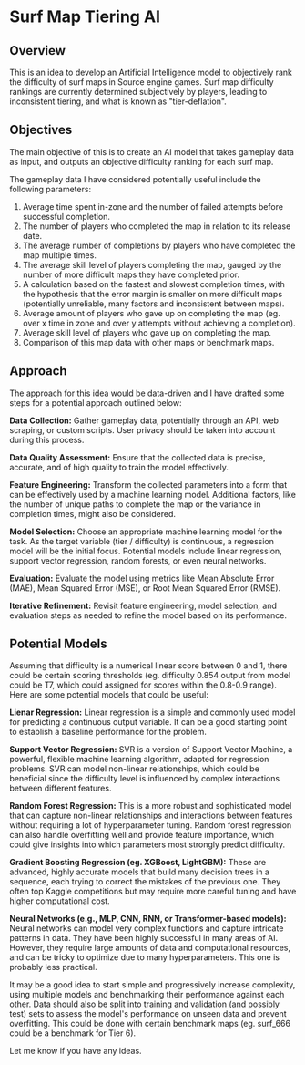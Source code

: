 # Surf Map Tiering AI

## Overview

This is an idea to develop an Artificial Intelligence model to objectively rank the difficulty of surf maps in Source engine games. Surf map difficulty rankings are currently determined subjectively by players, leading to inconsistent tiering, and what is known as "tier-deflation". 

## Objectives

The main objective of this is to create an AI model that takes gameplay data as input, and outputs an objective difficulty ranking for each surf map.

The gameplay data I have considered potentially useful include the following parameters:

1. Average time spent in-zone and the number of failed attempts before successful completion.
2. The number of players who completed the map in relation to its release date.
3. The average number of completions by players who have completed the map multiple times.
4. The average skill level of players completing the map, gauged by the number of more difficult maps they have completed prior.
5. A calculation based on the fastest and slowest completion times, with the hypothesis that the error margin is smaller on more difficult maps (potentially unreliable, many factors and inconsistent between maps).
6. Average amount of players who gave up on completing the map (eg. over x time in zone and over y attempts without achieving a completion).
7. Average skill level of players who gave up on completing the map.
8. Comparison of this map data with other maps or benchmark maps.

## Approach

The approach for this idea would be data-driven and I have drafted some steps for a potential approach outlined below:

**Data Collection:** Gather gameplay data, potentially through an API, web scraping, or custom scripts. User privacy should be taken into account during this process.

**Data Quality Assessment:** Ensure that the collected data is precise, accurate, and of high quality to train the model effectively.

**Feature Engineering:** Transform the collected parameters into a form that can be effectively used by a machine learning model. Additional factors, like the number of unique paths to complete the map or the variance in completion times, might also be considered.

**Model Selection:** Choose an appropriate machine learning model for the task. As the target variable (tier / difficulty) is continuous, a regression model will be the initial focus. Potential models include linear regression, support vector regression, random forests, or even neural networks.

**Evaluation:** Evaluate the model using metrics like Mean Absolute Error (MAE), Mean Squared Error (MSE), or Root Mean Squared Error (RMSE).

**Iterative Refinement:** Revisit feature engineering, model selection, and evaluation steps as needed to refine the model based on its performance.

## Potential Models

Assuming that difficulty is a numerical linear score between 0 and 1, there could be certain scoring thresholds (eg. difficulty 0.854 output from model could be T7, which could assigned for scores within the 0.8-0.9 range).
Here are some potential models that could be useful:

**Lienar Regression:** Linear regression is a simple and commonly used model for predicting a continuous output variable. It can be a good starting point to establish a baseline performance for the problem.

**Support Vector Regression:** SVR is a version of Support Vector Machine, a powerful, flexible machine learning algorithm, adapted for regression problems. SVR can model non-linear relationships, which could be beneficial since the difficulty level is influenced by complex interactions between different features.

**Random Forest Regression:** This is a more robust and sophisticated model that can capture non-linear relationships and interactions between features without requiring a lot of hyperparameter tuning. Random forest regression can also handle overfitting well and provide feature importance, which could give insights into which parameters most strongly predict difficulty.

**Gradient Boosting Regression (eg. XGBoost, LightGBM):** These are advanced, highly accurate models that build many decision trees in a sequence, each trying to correct the mistakes of the previous one. They often top Kaggle competitions but may require more careful tuning and have higher computational cost.

**Neural Networks (e.g., MLP, CNN, RNN, or Transformer-based models):** Neural networks can model very complex functions and capture intricate patterns in data. They have been highly successful in many areas of AI. However, they require large amounts of data and computational resources, and can be tricky to optimize due to many hyperparameters. This one is probably less practical.

It may be a good idea to start simple and progressively increase complexity, using multiple models and benchmarking their performance against each other. Data should also be split into training and validation (and possibly test) sets to assess the model's performance on unseen data and prevent overfitting. This could be done with certain benchmark maps (eg. surf_666 could be a benchmark for Tier 6).

Let me know if you have any ideas.
